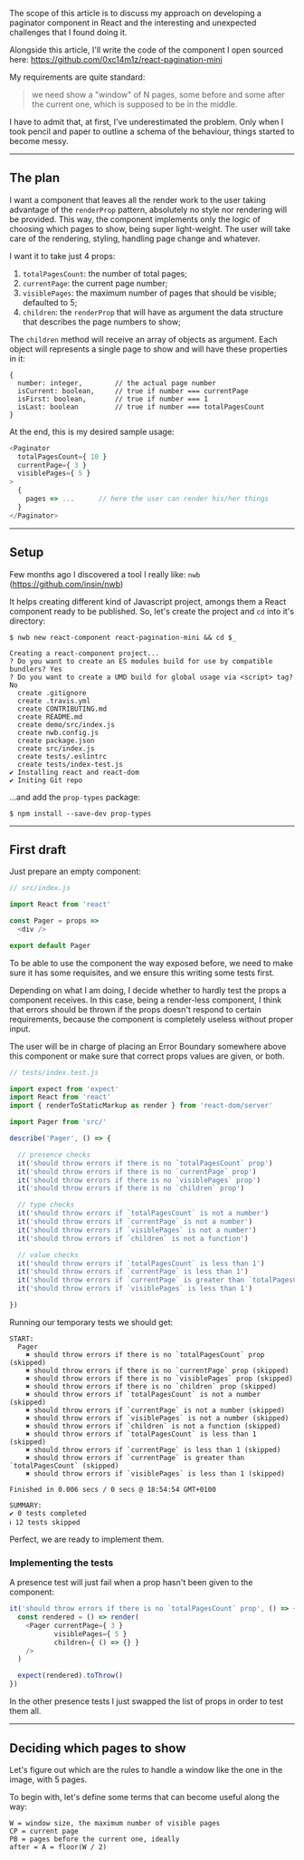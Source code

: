 The scope of this article is to discuss my approach on developing a paginator component in React and the interesting and unexpected challenges that I found doing it.

Alongside this article, I'll write the code of the component I open sourced here: https://github.com/0xc14m1z/react-pagination-mini

My requirements are quite standard:

> we need show a "window" of N pages, some before and some after the current one, which is supposed to be in the middle.

I have to admit that, at first, I've underestimated the problem. Only when I took pencil and paper to outline a schema of the behaviour, things started to become messy.

---

## The plan

I want a component that leaves all the render work to the user taking advantage of the `renderProp` pattern, absolutely no style nor rendering will be provided.
This way, the component implements only the logic of choosing which pages to show, being super light-weight. The user will take care of the rendering, styling, handling page change and whatever.

I want it to take just 4 props:

  1. `totalPagesCount`: the number of total pages;
  2. `currentPage`: the current page number;
  3. `visiblePages`: the maximum number of pages that should be visible; defaulted to 5;
  4. `children`: the `renderProp` that will have as argument the data structure that describes the page numbers to show;

The `children` method will receive an array of objects as argument. Each object will represents a single page to show and will have these properties in it:

```
{
  number: integer,        // the actual page number
  isCurrent: boolean,     // true if number === currentPage
  isFirst: boolean,       // true if number === 1
  isLast: boolean         // true if number === totalPagesCount
}
```

At the end, this is my desired sample usage:

```js
<Paginator
  totalPagesCount={ 10 }
  currentPage={ 3 }
  visiblePages={ 5 }
>
  {
    pages => ...      // here the user can render his/her things
  }
</Paginator>
```

---

## Setup

Few months ago I discovered a tool I really like: `nwb` (https://github.com/insin/nwb)

It helps creating different kind of Javascript project, amongs them a React component ready to be published.
So, let's create the project and `cd` into it's directory:

```
$ nwb new react-component react-pagination-mini && cd $_

Creating a react-component project...
? Do you want to create an ES modules build for use by compatible bundlers? Yes
? Do you want to create a UMD build for global usage via <script> tag? No
  create .gitignore
  create .travis.yml
  create CONTRIBUTING.md
  create README.md
  create demo/src/index.js
  create nwb.config.js
  create package.json
  create src/index.js
  create tests/.eslintrc
  create tests/index-test.js
✔ Installing react and react-dom
✔ Initing Git repo
```

...and add the `prop-types` package:

```
$ npm install --save-dev prop-types
```

---

## First draft

Just prepare an empty component:

```js
// src/index.js

import React from 'react'

const Pager = props =>
  <div />

export default Pager
```

To be able to use the component the way exposed before, we need to make sure it has some requisites, and we ensure this writing some tests first.

Depending on what I am doing, I decide whether to hardly test the props a component receives. In this case, being a render-less component, I think that errors should be thrown if the props doesn't respond to certain requirements, because the component is completely useless without proper input.

The user will be in charge of placing an Error Boundary somewhere above this component or make sure that correct props values are given, or both.

```js
// tests/index.test.js

import expect from 'expect'
import React from 'react'
import { renderToStaticMarkup as render } from 'react-dom/server'

import Pager from 'src/'

describe('Pager', () => {

  // presence checks
  it('should throw errors if there is no `totalPagesCount` prop')
  it('should throw errors if there is no `currentPage` prop')
  it('should throw errors if there is no `visiblePages` prop')
  it('should throw errors if there is no `children` prop')

  // type checks
  it('should throw errors if `totalPagesCount` is not a number')
  it('should throw errors if `currentPage` is not a number')
  it('should throw errors if `visiblePages` is not a number')
  it('should throw errors if `children` is not a function')

  // value checks
  it('should throw errors if `totalPagesCount` is less than 1')
  it('should throw errors if `currentPage` is less than 1')
  it('should throw errors if `currentPage` is greater than `totalPagesCount`')
  it('should throw errors if `visiblePages` is less than 1')

})

```

Running our temporary tests we should get:

```
START:
  Pager
    ✖ should throw errors if there is no `totalPagesCount` prop (skipped)
    ✖ should throw errors if there is no `currentPage` prop (skipped)
    ✖ should throw errors if there is no `visiblePages` prop (skipped)
    ✖ should throw errors if there is no `children` prop (skipped)
    ✖ should throw errors if `totalPagesCount` is not a number (skipped)
    ✖ should throw errors if `currentPage` is not a number (skipped)
    ✖ should throw errors if `visiblePages` is not a number (skipped)
    ✖ should throw errors if `children` is not a function (skipped)
    ✖ should throw errors if `totalPagesCount` is less than 1 (skipped)
    ✖ should throw errors if `currentPage` is less than 1 (skipped)
    ✖ should throw errors if `currentPage` is greater than `totalPagesCount` (skipped)
    ✖ should throw errors if `visiblePages` is less than 1 (skipped)

Finished in 0.006 secs / 0 secs @ 18:54:54 GMT+0100

SUMMARY:
✔ 0 tests completed
ℹ 12 tests skipped
```

Perfect, we are ready to implement them.

### Implementing the tests

A presence test will just fail when a prop hasn't been given to the component:

```js
it('should throw errors if there is no `totalPagesCount` prop', () => {
  const rendered = () => render(
    <Pager currentPage={ 3 }
           visiblePages={ 5 }
           children={ () => {} }
    />
  )

  expect(rendered).toThrow()
})
```

In the other presence tests I just swapped the list of props in order to test them all.

---

## Deciding which pages to show

Let's figure out which are the rules to handle a window like the one in the image, with 5 pages.

To begin with, let's define some terms that can become useful along the way:

```
W = window size, the maximum number of visible pages
CP = current page
PB = pages before the current one, ideally
after = A = floor(W / 2)
```
